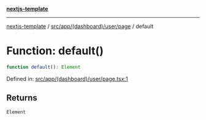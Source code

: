 [**nextjs-template**](../../../../../../README.md)

---

[nextjs-template](../../../../../../README.md) / [src/app/(dashboard)/user/page](../README.md) / default

# Function: default()

```ts
function default(): Element
```

Defined in: [src/app/(dashboard)/user/page.tsx:1](<https://github.com/Its-Satyajit/nextjs-template/blob/a020f2e64682696d16eea8be5c54d400aa09764e/src/app/(dashboard)/user/page.tsx#L1>)

## Returns

`Element`
